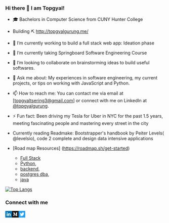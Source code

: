 ### Hi there 👋  I am Topgyal!
- :mortar_board: Bachelors in Computer Science from CUNY Hunter College
- Building ⛏️ http://topgyalgurung.me/ 
- 🔭 I’m currently working to build a full stack web app: Ideation phase  
- 🌱 I’m currently taking Springboard Software Engineering Course 
- 👯 I’m looking to collaborate on brainstorming ideas to build useful softwares. 
- 💬 Ask me about: My experiences in software engineering, my current projects, or tips on working with JavaScript and Python.
- 📫 How to reach me: You can contact me via email at [topgyaltsering3@gmail.com] or connect with me on LinkedIn at [@topgyalgurung](https://www.linkedin.com/in/topgyalgurung/).
- ⚡ Fun fact: Been driving my Tesla for Uber in NYC for the past 1.5 years, meeting fascinating people and mastering every street in the city
- Currently reading Readmake: Bootstrapper's handbook by Peiter Levels( @levelsio), code 2 complete and design data intensive applications 

- [Road map Resources] (https://roadmap.sh/get-started)
  -   [Full Stack](https://roadmap.sh/full-stack)
  -   [Python](https://roadmap.sh/python),
  -   [backend](https://roadmap.sh/backend),
  -   [postgres dba](https://roadmap.sh/postgresql-dba),
  -   [java](https://roadmap.sh/java) 

[![Top Langs](https://github-readme-stats.vercel.app/api/top-langs/?username=topgyalgurung&langs_count=8&layout=compact)](https://github.com/binod164/github-readme-stats)
### Connect with me

<a href="https://www.linkedin.com/in/topgyalgurung/">
  <img align="left" alt="Topgyal Linkedin" width="21px" src="https://raw.githubusercontent.com/edent/SuperTinyIcons/099dc12b59179d07d534069bc8551718f786d91a/images/svg/linkedin.svg" />
</a>

<a href="https://topgyaltsering.medium.com">
  <img align="left" alt="Topgyal Tsering Medium" width="21px" src="https://raw.githubusercontent.com/edent/SuperTinyIcons/099dc12b59179d07d534069bc8551718f786d91a/images/svg/medium.svg" />
</a>
<a href="https://twitter.com/tseringtopke">
  <img align="left" alt="Topgyal Twitter" width="21px" src="https://raw.githubusercontent.com/edent/SuperTinyIcons/099dc12b59179d07d534069bc8551718f786d91a/images/svg/twitter.svg" />
</a>

</br>
</br>

<!--
[![Readme Card](https://github-readme-stats.vercel.app/api/pin/?username=topgyalgurung&repo=TravelDiary)](https://github.com/topgyalgurung/TravelDiary)
[![Readme Card](https://github-readme-stats.vercel.app/api/pin/?username=topgyalgurung&repo=todo_web_app)](https://github.com/topgyalgurung/todo_web_app) -->

<!-- ![Topgyal Tsering Github Stats](https://github-readme-stats.vercel.app/api?username=topgyalgurung&count_private=true&show_icons=true&title_color=fff&icon_color=79ff97&text_color=9f9f9f&bg_color=151515) -->

